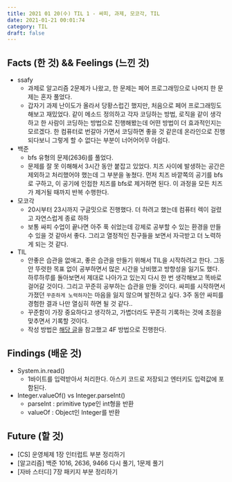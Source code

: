 ```yaml
---
title: 2021 01 20(수) TIL 1 - 싸피, 과제, 모코각, TIL
date: 2021-01-21 00:01:74
category: TIL
draft: false
---
```



## Facts (한 것) && Feelings (느낀 것)
- ssafy
  - 과제로 알고리즘 2문제가 나왔고, 한 문제는 페어 프로그래밍으로 나머지 한 문제는 혼자 풀었다.
  - 갑자기 과제 난이도가 올라서 당황스럽긴 했지만, 처음으로 페어 프로그래밍도 해보고 재밌었다. 
  같이 메소드 정의하고 각자 코딩하는 방법, 로직을 같이 생각하고 한 사람이 코딩하는 방법으로 진행해봤는데 어떤 방법이 더 효과적인지는 모르겠다. 
  한 컴퓨터로 번갈아 가면서 코딩하면 좋을 것 같은데 온라인으로 진행되다보니 그렇게 할 수 없다는 부분이 너어어어무 아쉽다.
- 백준
  - bfs 유형의 문제(2636)를 풀었다.
  - 문제를 잘 못 이해해서 3시간 동안 붙잡고 있었다. 치즈 사이에 발생하는 공간은 제외하고 처리했어야 했는데 그 부분을 놓쳤다. 먼저 치즈 바깥쪽의 공기를 bfs로 구하고, 이 공기에 인접한 치즈를 bfs로 제거하면 된다. 이 과정을 모든 치즈가 제거될 때까지 반복 수행한다.
- 모코각
  - 20시부터 23시까지 구글밋으로 진행했다. 더 하려고 했는데 컴퓨터 렉이 걸렸고 자연스럽게 종료 하하
  - 보통 싸피 수업이 끝나면 아주 푹 쉬었는데 강제로 공부할 수 있는 환경을 만들 수 있을 것 같아서 좋다. 그리고 열정적인 친구들을 보면서 자극받고 더 노력하게 되는 것 같다. 
- TIL
  - 안좋은 습관을 없애고, 좋은 습관을 만들기 위해서 TIL을 시작하려고 한다. 그동안 뚜렷한 목표 없이 공부하면서 많은 시간을 낭비했고 방향성을 잃기도 했다.
  하루하루를 돌아보면서 제대로 나아가고 있는지 다시 한 번 생각해보고 똑바로 걸어갈 것이다. 그리고 꾸준히 공부하는 습관을 만들 것이다. 싸피를 시작하면서 가졌던 `꾸준하게 노력하자`는 마음을 잃지 않으며 발전하고 싶다.
  3주 동안 싸피를 경험한 결과 나만 열심히 하면 될 것 같다.. 
  - 꾸준함이 가장 중요하다고 생각하고, 가볍더라도 꾸준히 기록하는 것에 초점을 맞추면서 기록할 것이다.
  - 작성 방법은 [해당 글](https://www.codesoom.com/retrospective-into-the-curriculum)을 참고했고 4F 방법으로 진행한다.


## Findings (배운 것)
- System.in.read()
  - 1바이트를 입력받아서 처리한다. 아스키 코드로 저장되고 엔터키도 입력값에 포함된다.
- Integer.valueOf()  vs   Integer.parseInt()
  - parseInt :  primitive type인 int형을 반환
  - valueOf : Object인 Integer를 반환

## Future (할 것)
- [CS] 운영체제 1장 인터럽트 부분 정리하기
- [알고리즘] 백준 1016, 2636, 9466 다시 풀기, 1문제 풀기
- [자바 스터디] 7장 패키지 부분 정리하기 